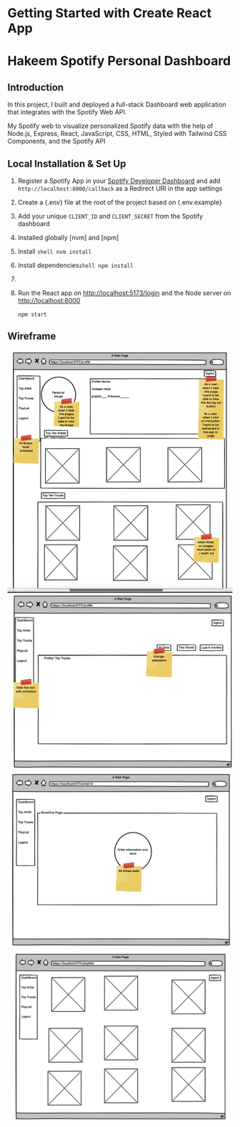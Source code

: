 # Getting Started with Create React App

# Hakeem Spotify Personal Dashboard

## Introduction

In this project, I built and deployed a full-stack Dashboard web application that integrates with the Spotify Web API.

My Spotify web to visualize personalized Spotify data with the help of Node.js, Express, React, JavaScript, CSS, HTML, Styled with Tailwind CSS Components, and the Spotify API



## Local Installation & Set Up

1. Register a Spotify App in your [Spotify Developer Dashboard](https://developer.spotify.com/dashboard/) and add `http://localhost:8000/callback` as a Redirect URI in the app settings

2. Create a {.env} file at the root of the project based on {.env.example} 
3. Add your unique `CLIENT_ID` and `CLIENT_SECRET` from the Spotify dashboard
4. Installed globally [nvm] and [npm]
5.  Install ```shell nvm install```
6. Install dependencies```shell npm install ```
7. 
6. Run the React app on <http://localhost:5173/login> and the Node server on <http://localhost:8000>

    ```shell
    npm start
    ```
## Wireframe

<img src = "./client/src/assets/img/web1.png">
<img src = "./client/src/assets/img/web2.png">
<img src = "./client/src/assets/img/web3.png">
<img src = "./client/src/assets/img/web 4.png">
